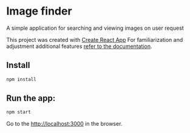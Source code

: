 # Image finder


A simple application for searching and viewing images on user request

This project was created with [Create React App](https://github.com/facebook/create-react-app)
For familiarization and adjustment additional features [refer to the documentation](https://facebook.github.io/create-react-app/docs/getting-started).

## Install

```bash
npm install 
```

## Run the app:
```bash
npm start 
```

Go to the [http://localhost:3000](http://localhost:3000) in the browser.
